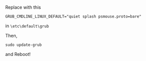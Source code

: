 Replace with this

`GRUB_CMDLINE_LINUX_DEFAULT="quiet splash psmouse.proto=bare"`

in `\etc\default\grub`

Then,

```
sudo update-grub
```

and Reboot!
